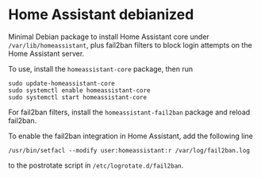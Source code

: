 # Home Assistant debianized

Minimal Debian package to install Home Assistant core under `/var/lib/homeassistant`, plus fail2ban filters to block login attempts on the Home Assistant server.

To use, install the `homeassistant-core` package, then run
```
sudo update-homeassistant-core
sudo systemctl enable homeassistant-core
sudo systemctl start homeassistant-core
```

For fail2ban filters, install the `homeassistant-fail2ban` package and reload fail2ban.

To enable the fail2ban integration in Home Assistant, add the following line
```
/usr/bin/setfacl --modify user:homeassistant:r /var/log/fail2ban.log
```
to the postrotate script in `/etc/logrotate.d/fail2ban`.
